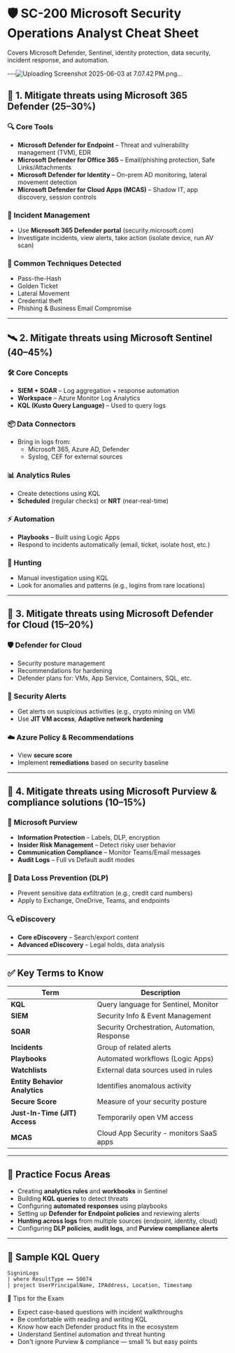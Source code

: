 # 🛡️ SC-200 Microsoft Security Operations Analyst Cheat Sheet

Covers Microsoft Defender, Sentinel, identity protection, data security, incident response, and automation.

---![Uploading Screenshot 2025-06-03 at 7.07.42 PM.png…]()


## 🧠 1. Mitigate threats using Microsoft 365 Defender (25–30%)

### 🔍 Core Tools
- **Microsoft Defender for Endpoint** – Threat and vulnerability management (TVM), EDR
- **Microsoft Defender for Office 365** – Email/phishing protection, Safe Links/Attachments
- **Microsoft Defender for Identity** – On-prem AD monitoring, lateral movement detection
- **Microsoft Defender for Cloud Apps (MCAS)** – Shadow IT, app discovery, session controls

### 🚨 Incident Management
- Use **Microsoft 365 Defender portal** (security.microsoft.com)
- Investigate incidents, view alerts, take action (isolate device, run AV scan)

### 🧩 Common Techniques Detected
- Pass-the-Hash
- Golden Ticket
- Lateral Movement
- Credential theft
- Phishing & Business Email Compromise

---

## 🛰️ 2. Mitigate threats using Microsoft Sentinel (40–45%)

### 🛠️ Core Concepts
- **SIEM + SOAR** – Log aggregation + response automation
- **Workspace** – Azure Monitor Log Analytics
- **KQL (Kusto Query Language)** – Used to query logs

### 📦 Data Connectors
- Bring in logs from:
  - Microsoft 365, Azure AD, Defender
  - Syslog, CEF for external sources

### 📊 Analytics Rules
- Create detections using KQL
- **Scheduled** (regular checks) or **NRT** (near-real-time)

### ⚡ Automation
- **Playbooks** – Built using Logic Apps
- Respond to incidents automatically (email, ticket, isolate host, etc.)

### 📌 Hunting
- Manual investigation using KQL
- Look for anomalies and patterns (e.g., logins from rare locations)

---

## 🔐 3. Mitigate threats using Microsoft Defender for Cloud (15–20%)

### 🛡️ Defender for Cloud
- Security posture management
- Recommendations for hardening
- Defender plans for: VMs, App Service, Containers, SQL, etc.

### 🚨 Security Alerts
- Get alerts on suspicious activities (e.g., crypto mining on VM)
- Use **JIT VM access**, **Adaptive network hardening**

### ☁️ Azure Policy & Recommendations
- View **secure score**
- Implement **remediations** based on security baseline

---

## 🔑 4. Mitigate threats using Microsoft Purview & compliance solutions (10–15%)

### 📁 Microsoft Purview
- **Information Protection** – Labels, DLP, encryption
- **Insider Risk Management** – Detect risky user behavior
- **Communication Compliance** – Monitor Teams/Email messages
- **Audit Logs** – Full vs Default audit modes

### 🔐 Data Loss Prevention (DLP)
- Prevent sensitive data exfiltration (e.g., credit card numbers)
- Apply to Exchange, OneDrive, Teams, and endpoints

### 🔍 eDiscovery
- **Core eDiscovery** – Search/export content
- **Advanced eDiscovery** – Legal holds, data analysis

---

## ✅ Key Terms to Know

| Term                             | Description |
|----------------------------------|-------------|
| **KQL**                          | Query language for Sentinel, Monitor |
| **SIEM**                         | Security Info & Event Management |
| **SOAR**                         | Security Orchestration, Automation, Response |
| **Incidents**                    | Group of related alerts |
| **Playbooks**                    | Automated workflows (Logic Apps) |
| **Watchlists**                   | External data sources used in rules |
| **Entity Behavior Analytics**    | Identifies anomalous activity |
| **Secure Score**                 | Measure of your security posture |
| **Just-In-Time (JIT) Access**   | Temporarily open VM access |
| **MCAS**                         | Cloud App Security - monitors SaaS apps |

---

## 🔧 Practice Focus Areas
- Creating **analytics rules** and **workbooks** in Sentinel
- Building **KQL queries** to detect threats
- Configuring **automated responses** using playbooks
- Setting up **Defender for Endpoint policies** and reviewing alerts
- **Hunting across logs** from multiple sources (endpoint, identity, cloud)
- Configuring **DLP policies**, **audit logs**, and **Purview compliance alerts**

---

## 🧪 Sample KQL Query
```kql
SigninLogs
| where ResultType == 50074
| project UserPrincipalName, IPAddress, Location, Timestamp
```

📌 Tips for the Exam
- Expect case-based questions with incident walkthroughs
- Be comfortable with reading and writing KQL
- Know how each Defender product fits in the ecosystem
- Understand Sentinel automation and threat hunting
- Don't ignore Purview & compliance — small % but easy points

